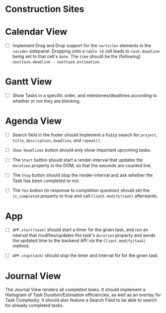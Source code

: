 
# Construction Sites

# Calendar View

- [ ] Implement Drag and Drop support for the `<article>` elements in the `<aside>` sidepanel.
      Dropping onto a `table td` cell leads to `task.deadline` being set to that cell's `date`.
      The `time` should be the (following) `nexttask.deadline - nexttask.estimation`.

# Gantt View

- [ ] Show Tasks in a specific order, and milestones/deadlines according to whether or not they are blocking.


# Agenda View

- [ ] Search field in the footer should implement a fuzzy search for `project`, `title`, `description`, `deadline`, and `repeat[]`.
- [ ] `Show Deadlines` button should only show important upcoming tasks.
- [ ] The `Start` button should start a render-interval that updates the `duration` property in the DOM, so that the seconds are counted live.
- [ ] The `Stop` button should stop the render-interval and ask whether the Task has been completed or not.
- [ ] The `Yes` button (in response to completion question) should set the `is_completed` property to true and call `Client.modify(task)` afterwards.


# App

- [ ] `APP.start(task)` should start a timer for the given task, and run an interval that
      modifies/updates the task's `duration` property and sends the updated time to the
      backend API via the `Client.modify(task)` method.

- [ ] `APP.stop(task)` should stop the timer and interval for for the given task.


# Journal View

The Journal View renders all completed tasks. It should implement a Histogram of Task
Duration/Estimation efficiencies, as well as an overlay for Task Complexity. It should
also feature a Search Field to be able to search for already completed tasks.

